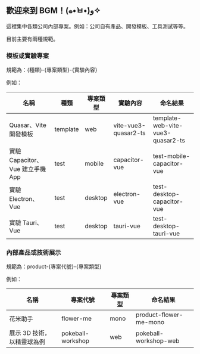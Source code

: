 ## 歡迎來到 BGM！(๑•̀ㅂ•́)و✧

這裡集中各類公司內部專案。例如：公司自有產品、開發模板、工具測試等等。

目前主要有兩種規範。

### 模板或實驗專案

規範為：{種類}-{專案類型}-{實驗內容}

例如：

| 名稱 | 種類 | 專案類型 | 實驗內容 | 命名結果 |
|-|-|-|-|-|
| Quasar、Vite 開發模板 | template | web | vite-vue3-quasar2-ts | template-web-vite-vue3-quasar2-ts |
| 實驗 Capacitor、Vue 建立手機 App | test | mobile | capacitor-vue | test-mobile-capacitor-vue |
| 實驗 Electron、Vue | test | desktop | electron-vue | test-desktop-capacitor-vue |
| 實驗 Tauri、Vue | test | desktop | tauri-vue | test-desktop-tauri-vue |

### 內部產品或技術展示

規範為：product-{專案代號}-{專案類型}

例如：

| 名稱 | 專案代號 | 專案類型 | 命名結果 |
|-|-|-|-|
| 花米助手 | flower-me | mono | product-flower-me-mono |
| 展示 3D 技術，以精靈球為例 | pokeball-workshop | web | pokeball-workshop-web |
